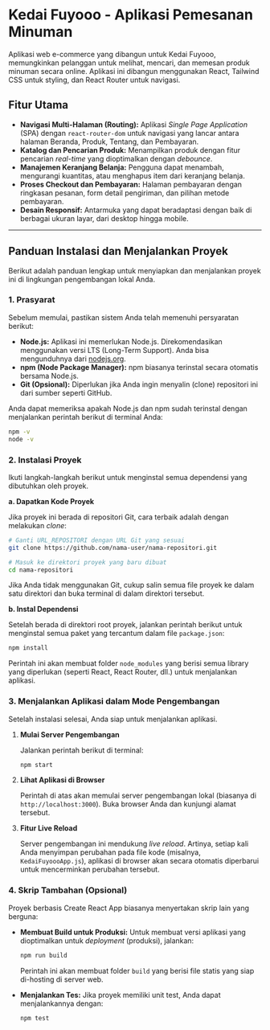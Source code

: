 # Kedai Fuyooo - Aplikasi Pemesanan Minuman

Aplikasi web e-commerce yang dibangun untuk Kedai Fuyooo, memungkinkan pelanggan untuk melihat, mencari, dan memesan produk minuman secara online. Aplikasi ini dibangun menggunakan React, Tailwind CSS untuk styling, dan React Router untuk navigasi.

## Fitur Utama

- **Navigasi Multi-Halaman (Routing):** Aplikasi *Single Page Application* (SPA) dengan `react-router-dom` untuk navigasi yang lancar antara halaman Beranda, Produk, Tentang, dan Pembayaran.
- **Katalog dan Pencarian Produk:** Menampilkan produk dengan fitur pencarian *real-time* yang dioptimalkan dengan *debounce*.
- **Manajemen Keranjang Belanja:** Pengguna dapat menambah, mengurangi kuantitas, atau menghapus item dari keranjang belanja.
- **Proses Checkout dan Pembayaran:** Halaman pembayaran dengan ringkasan pesanan, form detail pengiriman, dan pilihan metode pembayaran.
- **Desain Responsif:** Antarmuka yang dapat beradaptasi dengan baik di berbagai ukuran layar, dari desktop hingga mobile.

---

## Panduan Instalasi dan Menjalankan Proyek

Berikut adalah panduan lengkap untuk menyiapkan dan menjalankan proyek ini di lingkungan pengembangan lokal Anda.

### 1. Prasyarat

Sebelum memulai, pastikan sistem Anda telah memenuhi persyaratan berikut:

- **Node.js:** Aplikasi ini memerlukan Node.js. Direkomendasikan menggunakan versi LTS (Long-Term Support). Anda bisa mengunduhnya dari [nodejs.org](https://nodejs.org/).
- **npm (Node Package Manager):** npm biasanya terinstal secara otomatis bersama Node.js.
- **Git (Opsional):** Diperlukan jika Anda ingin menyalin (clone) repositori ini dari sumber seperti GitHub.

Anda dapat memeriksa apakah Node.js dan npm sudah terinstal dengan menjalankan perintah berikut di terminal Anda:

```bash
npm -v
node -v
```

### 2. Instalasi Proyek

Ikuti langkah-langkah berikut untuk menginstal semua dependensi yang dibutuhkan oleh proyek.

**a. Dapatkan Kode Proyek**

Jika proyek ini berada di repositori Git, cara terbaik adalah dengan melakukan *clone*:

```bash
# Ganti URL_REPOSITORI dengan URL Git yang sesuai
git clone https://github.com/nama-user/nama-repositori.git

# Masuk ke direktori proyek yang baru dibuat
cd nama-repositori
```

Jika Anda tidak menggunakan Git, cukup salin semua file proyek ke dalam satu direktori dan buka terminal di dalam direktori tersebut.

**b. Instal Dependensi**

Setelah berada di direktori root proyek, jalankan perintah berikut untuk menginstal semua paket yang tercantum dalam file `package.json`:

```bash
npm install
```

Perintah ini akan membuat folder `node_modules` yang berisi semua library yang diperlukan (seperti React, React Router, dll.) untuk menjalankan aplikasi.

### 3. Menjalankan Aplikasi dalam Mode Pengembangan

Setelah instalasi selesai, Anda siap untuk menjalankan aplikasi.

1.  **Mulai Server Pengembangan**

    Jalankan perintah berikut di terminal:

    ```bash
    npm start
    ```

2.  **Lihat Aplikasi di Browser**

    Perintah di atas akan memulai server pengembangan lokal (biasanya di `http://localhost:3000`). Buka browser Anda dan kunjungi alamat tersebut.

3.  **Fitur Live Reload**

    Server pengembangan ini mendukung *live reload*. Artinya, setiap kali Anda menyimpan perubahan pada file kode (misalnya, `KedaiFuyoooApp.js`), aplikasi di browser akan secara otomatis diperbarui untuk mencerminkan perubahan tersebut.

### 4. Skrip Tambahan (Opsional)

Proyek berbasis Create React App biasanya menyertakan skrip lain yang berguna:

- **Membuat Build untuk Produksi:**
  Untuk membuat versi aplikasi yang dioptimalkan untuk *deployment* (produksi), jalankan:
  ```bash
  npm run build
  ```
  Perintah ini akan membuat folder `build` yang berisi file statis yang siap di-hosting di server web.

- **Menjalankan Tes:**
  Jika proyek memiliki unit test, Anda dapat menjalankannya dengan:
  ```bash
  npm test
  ```